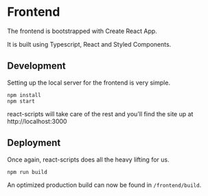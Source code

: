 # Frontend

The frontend is bootstrapped with Create React App.

It is built using Typescript, React and Styled Components.

## Development

Setting up the local server for the frontend is very simple.

```
npm install
npm start
```

react-scripts will take care of the rest and you'll find the site up at http://localhost:3000

## Deployment

Once again, react-scripts does all the heavy lifting for us.

```
npm run build
```

An optimized production build can now be found in `/frontend/build`.

